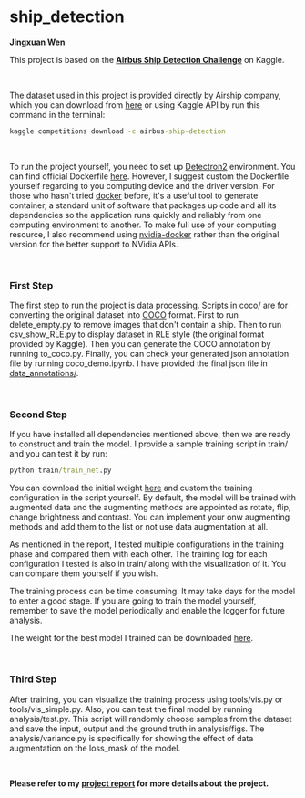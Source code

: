 # ship_detection

**Jingxuan Wen**

This project is based on the [**Airbus Ship Detection Challenge**](https://www.kaggle.com/c/airbus-ship-detection) on Kaggle.

<br/>

The dataset used in this project is provided directly by Airship company, which you can download from [here](https://www.kaggle.com/c/airbus-ship-detection/data) or using Kaggle API by run this command in the terminal:

```cmd
kaggle competitions download -c airbus-ship-detection
```

<br/>

To run the project yourself, you need to set up [Detectron2](https://github.com/facebookresearch/detectron2) environment. You can find official Dockerfile [here](https://github.com/facebookresearch/detectron2/blob/master/docker/Dockerfile). However, I suggest custom the Dockerfile yourself regarding to you computing device and the driver version. For those who hasn't tried [docker](https://www.docker.com/) before, it's a useful tool to generate container, a standard unit of software that packages up code and all its dependencies so the application runs quickly and reliably from one computing environment to another. To make full use of your computing resource, I also recommend using [nvidia-docker](https://github.com/NVIDIA/nvidia-docker) rather than the original version for the better support to NVidia APIs.

<br/>

### First Step

The first step to run the project is data processing. Scripts in coco/ are for converting the original dataset into [COCO](https://cocodataset.org/#home) format. First to run delete_empty.py to remove images that don't contain a ship. Then to run csv_show_RLE.py to display dataset in RLE style (the original format provided by Kaggle). Then you can generate the COCO annotation by running to_coco.py. Finally, you can check your generated json annotation file by running coco_demo.ipynb. I have provided the final json file in [data_annotations/](data_annotations/). 

<br/>

### Second Step

If you have installed all dependencies mentioned above, then we are ready to construct and train the model. I provide a sample training script in train/ and you can test it by run:

```cmd
python train/train_net.py
```

You can download the initial weight [here](https://github.com/facebookresearch/detectron2/blob/master/MODEL_ZOO.md) and custom the training configuration in the script yourself. By default, the model will be trained with augmented data and the augmenting methods are appointed as rotate, flip, change brightness and contrast. You can implement your onw augmenting methods and add them to the list or not use data augmentation at all.

As mentioned in the report, I tested multiple configurations in the training phase and compared them with each other. The training log for each configuration I tested is also in train/ along with the visualization of it. You can compare them yourself if you wish.

The training process can be time consuming. It may take days for the model to enter a good stage. If you are going to train the model yourself, remember to save the model periodically and enable the logger for future analysis.

The weight for the best model I trained can be downloaded [here](https://uchicagoedu-my.sharepoint.com/:u:/g/personal/jingxuanw_uchicago_edu/ETWpCfU05oNPpFNp2l4JIjYB2gMCphSc4x9NgUr7KoNUDg?e=eHyske).

<br/>

### Third Step

After training, you can visualize the training process using tools/vis.py or tools/vis_simple.py. Also, you can test the final model by running analysis/test.py. This script will randomly choose samples from the dataset and save the input, output and the ground truth in analysis/figs. The analysis/variance.py is specifically for showing the effect of data augmentation on the loss_mask of the model.

<br>

**Please refer to my [project report](https://github.com/Muphys/ship_detection/blob/main/Project_Report.pdf) for more details about the project.**